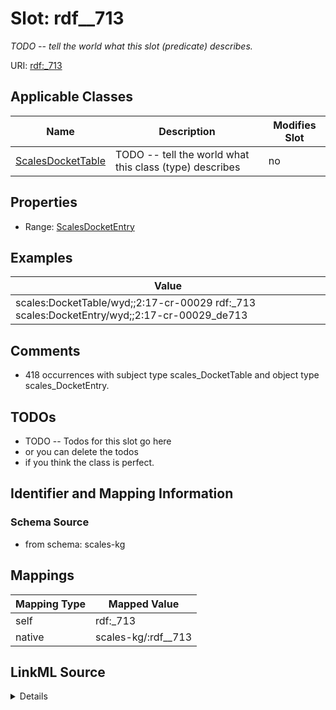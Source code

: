 

# Slot: rdf__713


_TODO -- tell the world what this slot (predicate) describes._





URI: [rdf:_713](http://www.w3.org/1999/02/22-rdf-syntax-ns#_713)



<!-- no inheritance hierarchy -->





## Applicable Classes

| Name | Description | Modifies Slot |
| --- | --- | --- |
| [ScalesDocketTable](../classes/ScalesDocketTable.md) | TODO -- tell the world what this class (type) describes |  no  |







## Properties

* Range: [ScalesDocketEntry](../classes/ScalesDocketEntry.md)






## Examples

| Value |
| --- |
| scales:DocketTable/wyd;;2:17-cr-00029 rdf:_713 scales:DocketEntry/wyd;;2:17-cr-00029_de713 |

## Comments

* 418 occurrences with subject type scales_DocketTable and object type scales_DocketEntry.

## TODOs

* TODO -- Todos for this slot go here
* or you can delete the todos
* if you think the class is perfect.

## Identifier and Mapping Information







### Schema Source


* from schema: scales-kg




## Mappings

| Mapping Type | Mapped Value |
| ---  | ---  |
| self | rdf:_713 |
| native | scales-kg/:rdf__713 |




## LinkML Source

<details>
```yaml
name: rdf__713
description: TODO -- tell the world what this slot (predicate) describes.
todos:
- TODO -- Todos for this slot go here
- or you can delete the todos
- if you think the class is perfect.
comments:
- 418 occurrences with subject type scales_DocketTable and object type scales_DocketEntry.
examples:
- value: scales:DocketTable/wyd;;2:17-cr-00029 rdf:_713 scales:DocketEntry/wyd;;2:17-cr-00029_de713
from_schema: scales-kg
rank: 1000
slot_uri: rdf:_713
alias: rdf__713
domain_of:
- scales_DocketTable
range: scales_DocketEntry

```
</details>